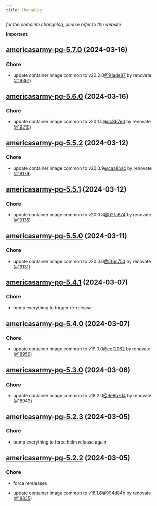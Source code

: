 ```yaml
---
title: Changelog
---
```



*for the complete changelog, please refer to the website*

**Important:**


## [americasarmy-pg-5.7.0](https://github.com/truecharts/charts/compare/americasarmy-pg-5.6.0...americasarmy-pg-5.7.0) (2024-03-16)

### Chore



- update container image common to v20.2.0[@91ade87](https://github.com/91ade87) by renovate ([#19361](https://github.com/truecharts/charts/issues/19361))


## [americasarmy-pg-5.6.0](https://github.com/truecharts/charts/compare/americasarmy-pg-5.5.2...americasarmy-pg-5.6.0) (2024-03-16)

### Chore



- update container image common to v20.1.5[@dc867e0](https://github.com/dc867e0) by renovate ([#19210](https://github.com/truecharts/charts/issues/19210))


## [americasarmy-pg-5.5.2](https://github.com/truecharts/charts/compare/americasarmy-pg-5.5.1...americasarmy-pg-5.5.2) (2024-03-12)

### Chore



- update container image common to v20.0.9[@caa8bac](https://github.com/caa8bac) by renovate ([#19179](https://github.com/truecharts/charts/issues/19179))


## [americasarmy-pg-5.5.1](https://github.com/truecharts/charts/compare/americasarmy-pg-5.5.0...americasarmy-pg-5.5.1) (2024-03-12)

### Chore



- update container image common to v20.0.8[@021a874](https://github.com/021a874) by renovate ([#19175](https://github.com/truecharts/charts/issues/19175))


## [americasarmy-pg-5.5.0](https://github.com/truecharts/charts/compare/americasarmy-pg-5.4.1...americasarmy-pg-5.5.0) (2024-03-11)

### Chore



- update container image common to v20.0.6[@5f6c753](https://github.com/5f6c753) by renovate ([#19131](https://github.com/truecharts/charts/issues/19131))


## [americasarmy-pg-5.4.1](https://github.com/truecharts/charts/compare/americasarmy-pg-5.4.0...americasarmy-pg-5.4.1) (2024-03-07)

### Chore



- bump everything to trigger re-release


## [americasarmy-pg-5.4.0](https://github.com/truecharts/charts/compare/americasarmy-pg-5.3.0...americasarmy-pg-5.4.0) (2024-03-07)

### Chore



- update container image common to v19.0.0[@eef2062](https://github.com/eef2062) by renovate ([#18956](https://github.com/truecharts/charts/issues/18956))


## [americasarmy-pg-5.3.0](https://github.com/truecharts/charts/compare/americasarmy-pg-5.2.3...americasarmy-pg-5.3.0) (2024-03-06)

### Chore



- update container image common to v18.2.0[@9e8b7d4](https://github.com/9e8b7d4) by renovate ([#18943](https://github.com/truecharts/charts/issues/18943))


## [americasarmy-pg-5.2.3](https://github.com/truecharts/charts/compare/americasarmy-pg-5.2.2...americasarmy-pg-5.2.3) (2024-03-05)

### Chore



- bump everything to force helm release again


## [americasarmy-pg-5.2.2](https://github.com/truecharts/charts/compare/americasarmy-pg-5.2.0...americasarmy-pg-5.2.2) (2024-03-05)

### Chore



- force rereleases

- update container image common to v18.1.6[@904d84b](https://github.com/904d84b) by renovate ([#18835](https://github.com/truecharts/charts/issues/18835))